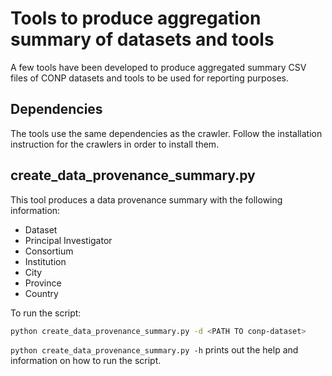 # Tools to produce aggregation summary of datasets and tools

A few tools have been developed to produce aggregated summary CSV files of
CONP datasets and tools to be used for reporting purposes.

## Dependencies

The tools use the same dependencies as the crawler. Follow the installation
instruction for the crawlers in order to install them.

## create_data_provenance_summary.py

This tool produces a data provenance summary with the following information:

- Dataset
- Principal Investigator
- Consortium
- Institution
- City
- Province
- Country

To run the script:
```bash
python create_data_provenance_summary.py -d <PATH TO conp-dataset>
```

`python create_data_provenance_summary.py -h` prints out the help and information
on how to run the script.
